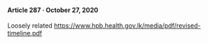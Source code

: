 #### Article 287 · October 27, 2020

Loosely related https://www.hpb.health.gov.lk/media/pdf/revised-timeline.pdf
